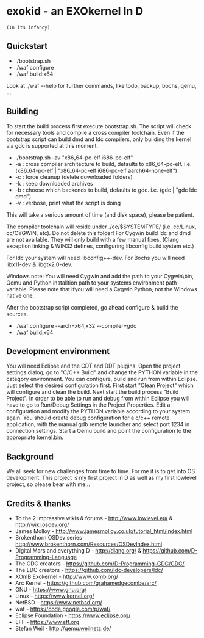 exokid - an EXOkernel In D
==========================
    (In its infancy)

Quickstart
----------
- ./bootstrap.sh
- ./waf configure
- ./waf build:x64

Look at ./waf --help for further commands, like
todo, backup, bochs, qemu, ...


Building
--------
To start the build process first execute bootstrap.sh.
The script will check for necessary tools and compile a cross compiler toolchain.
Even if the bootstrap script can build dmd and ldc compilers, only building the kernel via gdc is supported at
this moment. 

- ./bootstrap.sh -av "x86_64-pc-elf i686-pc-elf"
- -a : cross compiler architecture to build, defaults to x86_64-pc-elf. i.e. (x86_64-pc-elf | "x86_64-pc-elf i686-pc-elf aarch64-none-elf")
- -c : force cleanup (delete downloaded folders)
- -k : keep downloaded archives
- -b : choose which backends to build, defaults to gdc. i.e. (gdc | "gdc ldc dmd")
- -v : verbose, print what the script is doing

This will take a serious amount of time (and disk space), please be patient.

The compiler toolchain will reside under ./cc/$SYSTEMTYPE/ (i.e. cc/Linux, cc/CYGWIN, etc).
Do not delete this folder!
For Cygwin build ldc and dmd are not available. They will only build with a few manual fixes.
(Clang exception linking & WIN32 defines, configuring libconfig build system etc.)

For ldc your system will need libconfig++-dev.
For Bochs you will need libx11-dev & libgtk2.0-dev.


Windows note:
You will need Cygwin and add the path to your Cygwin\bin, Qemu and Python installtion path to
your systems environment path variable.
Please note that ifyou will need a Cygwin Python, not the Windows native one.


After the bootstrap script completed, go ahead configure & build the sources.
- ./waf configure --arch=x64,x32 --compiler=gdc
- ./waf build:x64


Development environment
-----------------------
You will need Eclipse and the CDT and DDT plugins.
Open the project settings dialog, go to "C/C++ Build" and change the PYTHON variable in the category environment.
You can configure, build and run from within Eclipse. Just select the desired configuration first.
First start "Clean Project" which will configure and clean the build.
Next start the build process "Build Project".
In order to be able to run and debug from within Eclipse you will have to go to Run/Debug Settings in the Project
Properties.
Edit a configuration and modify the PYTHON variable according to your system again.
You should create debug configuration for a c/c++ remote application, with the manual gdb remote launcher and
select port 1234 in connection settings. Start a Qemu build and point the configuration to the appropriate kernel.bin.


Background
----------
We all seek for new challenges from time to time. For me it is to get into OS
development. This project is my first project in D as well as my first lowlevel project,
so please bear with me...


Credits & thanks
----------------
 - To the 2 impressive wikis & forums - http://www.lowlevel.eu/ & http://wiki.osdev.org/
 - James Molloy - http://www.jamesmolloy.co.uk/tutorial_html/index.html
 - Brokenthorn OSDev series http://www.brokenthorn.com/Resources/OSDevIndex.html
 - Digital Mars and everything D - http://dlang.org/ & https://github.com/D-Programming-Language
 - The GDC creators - https://github.com/D-Programming-GDC/GDC/
 - The LDC creators - https://github.com/ldc-developers/ldc/
 - XOmB Exokernel - http://www.xomb.org/
 - Arc Kernel - https://github.com/grahamedgecombe/arc/
 - GNU - https://www.gnu.org/
 - Linux - https://www.kernel.org/
 - NetBSD - https://www.netbsd.org/
 - waf - https://code.google.com/p/waf/
 - Eclipse Foundation - https://www.eclipse.org/
 - EFF - https://www.eff.org
 - Stefan Weil - http://qemu.weilnetz.de/
